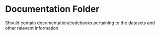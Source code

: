 # Documentation Folder

Should contain documentation/codebooks pertaining to the datasets and other relevant information.
